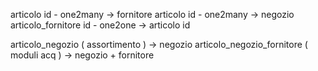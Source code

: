 articolo id - one2many -> fornitore
articolo id - one2many -> negozio
articolo_fornitore id - one2one -> articolo id

articolo_negozio ( assortimento ) -> negozio 
articolo_negozio_fornitore ( moduli acq ) -> negozio + fornitore
